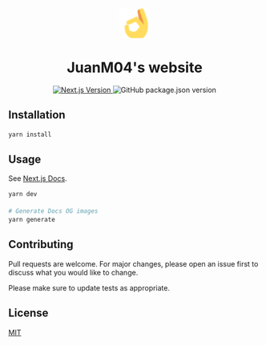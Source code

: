 <p align="center">
  <a href="https://www.juanm04.com">
    <img alt="JuanM04" src="public/images/favicon.png" width="60" />
  </a>
</p>
<h1 align="center">
  JuanM04's website
</h1>
<p align="center">
  <a href="https://www.nextjs.org/">
    <img alt="Next.js Version" src="https://img.shields.io/github/package-json/dependency-version/JuanM04/juanm04/next.svg?style=for-the-badge&logo=next-dot-js&color=000000" />
  </a>
  <img alt="GitHub package.json version" src="https://img.shields.io/github/package-json/v/JuanM04/juanm04?color=success&style=for-the-badge" />
</p>

## Installation

```bash
yarn install
```

## Usage

See [Next.js Docs](https://www.nextjs.org/docs/).

```bash
yarn dev

# Generate Docs OG images
yarn generate
```

## Contributing

Pull requests are welcome. For major changes, please open an issue first to discuss what you would like to change.

Please make sure to update tests as appropriate.

## License

[MIT](LICENSE)
